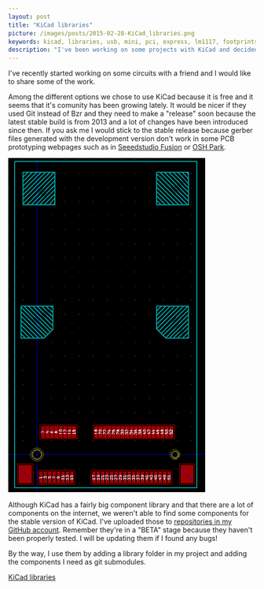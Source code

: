 ```yaml
---
layout: post
title: "KiCad libraries"
picture: /images/posts/2015-02-28-KiCad_libraries.png
keywords: kicad, libraries, usb, mini, pci, express, lm1117, footprints
description: "I've been working on some projects with KiCad and decided to release some libraries you may find useful."
---
```


I've recently started working on some circuits with a friend and I would like to share some of the work.

<!--more-->

Among the different options we chose to use KiCad because it is free and it seems that it's comunity has been growing lately. It would be nicer if they used Git instead of Bzr and they need to make a "release" soon because the latest stable build is from 2013 and a lot of changes have been introduced since then. If you ask me I would stick to the stable release because gerber files generated with the development version don't work in some PCB prototyping webpages such as in [Seeedstudio Fusion](http://www.seeedstudio.com/service/index.php?r=pcb) or [OSH Park](https://oshpark.com/).

<img class="img img-rounded img-responsive center-block" title="KiCad MPCI-E footprint." alt="kicadmpciefootprint" src="/images/posts/2015-02-28-KiCad_libraries.png" />

Although KiCad has a fairly big component library and that there are a lot of components on the internet, we weren't able to find some components for the stable version of KiCad. I've uploaded those to [repositories in my GitHub account](https://github.com/search?q=user%3Aantoniovazquezblanco+kicad_*). Remember they're in a "BETA" stage because they haven't been properly tested. I will be updating them if I found any bugs!

By the way, I use them by adding a library folder in my project and adding the components I need as git submodules.

[KiCad libraries](https://github.com/search?q=user%3Aantoniovazquezblanco+kicad_*)
